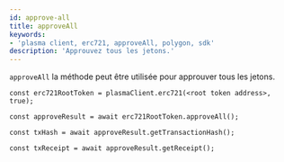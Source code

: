 ```yaml
---
id: approve-all
title: approveAll
keywords:
- 'plasma client, erc721, approveAll, polygon, sdk'
description: 'Approuvez tous les jetons.'
---
```


`approveAll` la méthode peut être utilisée pour approuver tous les jetons.

```
const erc721RootToken = plasmaClient.erc721(<root token address>, true);

const approveResult = await erc721RootToken.approveAll();

const txHash = await approveResult.getTransactionHash();

const txReceipt = await approveResult.getReceipt();

```
